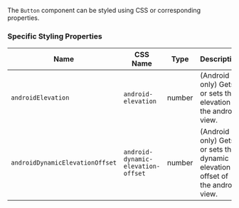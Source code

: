 The `Button` component can be styled using CSS or corresponding properties.

<snippet id='button-styling-html'/>
<snippet id='button-styling-css'/>

### Specific Styling Properties

| Name     | CSS Name  | Type  | Description    |
|----------|---------|---------|----------------|
| `androidElevation`   | `android-elevation` | number | (Android only) Gets or sets the elevation of the android view. |
| `androidDynamicElevationOffset`   | `android-dynamic-elevation-offset` |  number | (Android only) Gets or sets the dynamic elevation offset of the android view. |